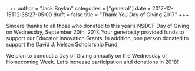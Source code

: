 +++
author = "Jack Boylan"
categories = ["general"]
date = 2017-12-15T12:38:27-05:00
draft = false
title = "Thank You Day of Giving 2017"
+++

Sincere thanks to all those who donated to this year’s NSDCF Day of Giving on Wednesday, September 20th, 2017. Your generosity provided funds to support our Educator Innovation Grants.  In addition, one person donated to support the David J. Nelson Scholarship Fund.

We plan to conduct a Day of Giving annually on the Wednesday of Homecoming Week.  Let’s increase participation and donations in 2018!

